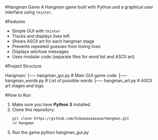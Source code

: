 #Hangman Game
A Hangman game built with Python and a graphical user interface using `tkinter`. 

#Features

- Simple GUI with `tkinter`
- Tracks and displays lives left
- Shows ASCII art for each hangman stage
- Prevents repeated guesses from losing lives
- Displays win/lose messages
- Uses modular code (separate files for word list and ASCII art)

#Project Structure

Hangman/
├── hangman_gui.py # Main GUI game code
├── hangman_words.py # List of possible words
├── hangman_art.py # ASCII art stages and logo

#How to Run

1. Make sure you have **Python 3** installed.
2. Clone this repository:
   ```bash
   git clone https://github.com/hibaaaaaaaaaa/Hangman.git
   cd Hangman
3. Run the game
  python hangman_gui.py

